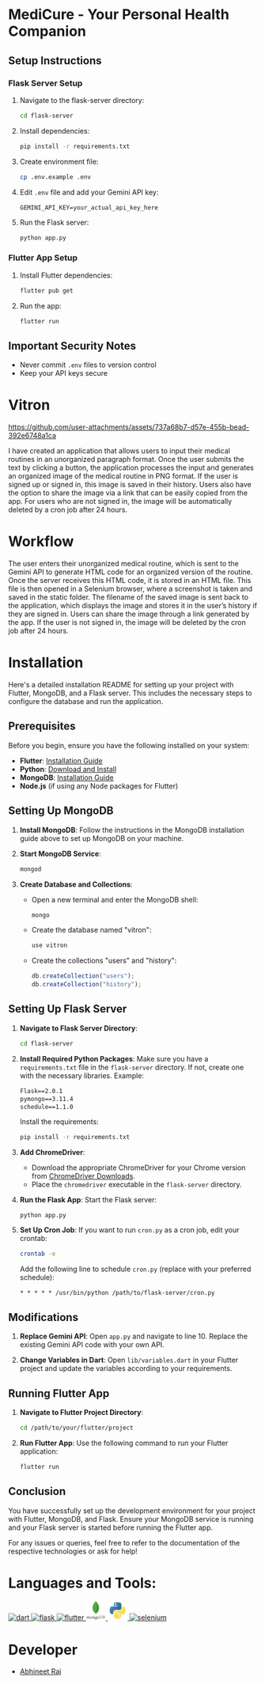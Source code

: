 # MediCure - Your Personal Health Companion

## Setup Instructions

### Flask Server Setup

1. Navigate to the flask-server directory:

   ```bash
   cd flask-server
   ```

2. Install dependencies:

   ```bash
   pip install -r requirements.txt
   ```

3. Create environment file:

   ```bash
   cp .env.example .env
   ```

4. Edit `.env` file and add your Gemini API key:

   ```
   GEMINI_API_KEY=your_actual_api_key_here
   ```

5. Run the Flask server:
   ```bash
   python app.py
   ```

### Flutter App Setup

1. Install Flutter dependencies:

   ```bash
   flutter pub get
   ```

2. Run the app:
   ```bash
   flutter run
   ```

## Important Security Notes

- Never commit `.env` files to version control
- Keep your API keys secure

# Vitron

https://github.com/user-attachments/assets/737a68b7-d57e-455b-bead-392e6748a1ca

I have created an application that allows users to input their medical routines in an unorganized paragraph format. Once the user submits the text by clicking a button, the application processes the input and generates an organized image of the medical routine in PNG format. If the user is signed up or signed in, this image is saved in their history. Users also have the option to share the image via a link that can be easily copied from the app. For users who are not signed in, the image will be automatically deleted by a cron job after 24 hours.

# Workflow

The user enters their unorganized medical routine, which is sent to the Gemini API to generate HTML code for an organized version of the routine. Once the server receives this HTML code, it is stored in an HTML file. This file is then opened in a Selenium browser, where a screenshot is taken and saved in the static folder. The filename of the saved image is sent back to the application, which displays the image and stores it in the user’s history if they are signed in. Users can share the image through a link generated by the app. If the user is not signed in, the image will be deleted by the cron job after 24 hours.

# Installation

Here's a detailed installation README for setting up your project with Flutter, MongoDB, and a Flask server. This includes the necessary steps to configure the database and run the application.

## Prerequisites

Before you begin, ensure you have the following installed on your system:

- **Flutter**: [Installation Guide](https://flutter.dev/docs/get-started/install)
- **Python**: [Download and Install](https://www.python.org/downloads/)
- **MongoDB**: [Installation Guide](https://docs.mongodb.com/manual/installation/)
- **Node.js** (if using any Node packages for Flutter)

## Setting Up MongoDB

1. **Install MongoDB**: Follow the instructions in the MongoDB installation guide above to set up MongoDB on your machine.

2. **Start MongoDB Service**:

   ```bash
   mongod
   ```

3. **Create Database and Collections**:
   - Open a new terminal and enter the MongoDB shell:
     ```bash
     mongo
     ```
   - Create the database named "vitron":
     ```javascript
     use vitron
     ```
   - Create the collections "users" and "history":
     ```javascript
     db.createCollection("users");
     db.createCollection("history");
     ```

## Setting Up Flask Server

1. **Navigate to Flask Server Directory**:

   ```bash
   cd flask-server
   ```

2. **Install Required Python Packages**:
   Make sure you have a `requirements.txt` file in the `flask-server` directory. If not, create one with the necessary libraries. Example:

   ```
   Flask==2.0.1
   pymongo==3.11.4
   schedule==1.1.0
   ```

   Install the requirements:

   ```bash
   pip install -r requirements.txt
   ```

3. **Add ChromeDriver**:

   - Download the appropriate ChromeDriver for your Chrome version from [ChromeDriver Downloads](https://chromedriver.chromium.org/downloads).
   - Place the `chromedriver` executable in the `flask-server` directory.

4. **Run the Flask App**:
   Start the Flask server:

   ```bash
   python app.py
   ```

5. **Set Up Cron Job**:
   If you want to run `cron.py` as a cron job, edit your crontab:
   ```bash
   crontab -e
   ```
   Add the following line to schedule `cron.py` (replace with your preferred schedule):
   ```
   * * * * * /usr/bin/python /path/to/flask-server/cron.py
   ```

## Modifications

1. **Replace Gemini API**:
   Open `app.py` and navigate to line 10. Replace the existing Gemini API code with your own API.

2. **Change Variables in Dart**:
   Open `lib/variables.dart` in your Flutter project and update the variables according to your requirements.

## Running Flutter App

1. **Navigate to Flutter Project Directory**:

   ```bash
   cd /path/to/your/flutter/project
   ```

2. **Run Flutter App**:
   Use the following command to run your Flutter application:
   ```bash
   flutter run
   ```

## Conclusion

You have successfully set up the development environment for your project with Flutter, MongoDB, and Flask. Ensure your MongoDB service is running and your Flask server is started before running the Flutter app.

For any issues or queries, feel free to refer to the documentation of the respective technologies or ask for help!

# Languages and Tools:

<p align="left"> <a href="https://dart.dev" target="_blank" rel="noreferrer"> <img src="https://www.vectorlogo.zone/logos/dartlang/dartlang-icon.svg" alt="dart" width="40" height="40"/> </a> <a href="https://flask.palletsprojects.com/" target="_blank" rel="noreferrer"> <img src="https://www.vectorlogo.zone/logos/pocoo_flask/pocoo_flask-icon.svg" alt="flask" width="40" height="40"/> </a> <a href="https://flutter.dev" target="_blank" rel="noreferrer"> <img src="https://www.vectorlogo.zone/logos/flutterio/flutterio-icon.svg" alt="flutter" width="40" height="40"/> </a> <a href="https://www.mongodb.com/" target="_blank" rel="noreferrer"> <img src="https://raw.githubusercontent.com/devicons/devicon/master/icons/mongodb/mongodb-original-wordmark.svg" alt="mongodb" width="40" height="40"/> </a> <a href="https://www.python.org" target="_blank" rel="noreferrer"> <img src="https://raw.githubusercontent.com/devicons/devicon/master/icons/python/python-original.svg" alt="python" width="40" height="40"/> </a> <a href="https://www.selenium.dev" target="_blank" rel="noreferrer"> <img src="https://raw.githubusercontent.com/detain/svg-logos/780f25886640cef088af994181646db2f6b1a3f8/svg/selenium-logo.svg" alt="selenium" width="40" height="40"/> </a> </p>

# Developer

- [Abhineet Raj](https://github.com/abhineetraj1)
